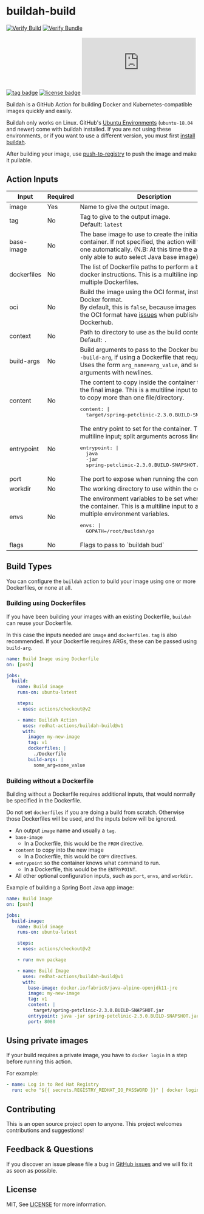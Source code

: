 # buildah-build
[![Verify Build](https://github.com/redhat-actions/buildah-build/workflows/Test%20Build/badge.svg)](https://github.com/redhat-actions/buildah-build/actions?query=workflow%3A%22Test+Build%22)
[![Verify Bundle](https://github.com/redhat-actions/buildah-build/workflows/Verify%20Bundle/badge.svg)](https://github.com/redhat-actions/buildah-build/actions?query=workflow%3A%22Verify+Bundle%22)
<br>
<br>
[![tag badge](https://img.shields.io/github/v/tag/redhat-actions/buildah-build)](https://github.com/redhat-actions/buildah-build/tags)
[![license badge](https://img.shields.io/github/license/redhat-actions/buildah-build)](./LICENSE)
[![size badge](https://img.shields.io/github/size/redhat-actions/buildah-build/dist/index.js)](./dist)

Buildah is a GitHub Action for building Docker and Kubernetes-compatible images quickly and easily.

Buildah only works on Linux. GitHub's [Ubuntu Environments](https://github.com/actions/virtual-environments#available-environments) (`ubuntu-18.04` and newer) come with buildah installed. If you are not using these environments, or if you want to use a different version, you must first [install buildah](https://github.com/containers/buildah/blob/master/install.md).

After building your image, use [push-to-registry](https://github.com/redhat-actions/push-to-registry) to push the image and make it pullable.

## Action Inputs

<table>
  <thead>
    <tr>
      <th>Input</th>
      <th>Required</th>
      <th>Description</th>
    </tr>
  </thead>

  <tr>
    <td>image</td>
    <td>Yes</td>
    <td>Name to give the output image.</td>
  </tr>

  <tr>
    <td>tag</td>
    <td>No</td>
    <td>
      Tag to give to the output image.<br>
      Default: <code>latest</code>
    </td>
  </tr>

  <tr>
    <td>base-image</td>
    <td>No</td>
    <td>The base image to use to create the initial container. If not specified, the action will try to pick one automatically. (N.B: At this time the action is only able to auto select Java base image)</td>
  </tr>

  <tr>
    <td>dockerfiles</td>
    <td>No</td>
    <td>The list of Dockerfile paths to perform a build using docker instructions. This is a multiline input to allow multiple Dockerfiles.
    </td>
  </tr>

  <tr>
    <td>oci</td>
    <td>No</td>
    <td>
      Build the image using the OCI format, instead of the Docker format.<br>
      By default, this is <code>false</code>, because images built using the OCI format have <a href="https://github.com/docker/hub-feedback/issues/1871">issues</a> when published to Dockerhub.
    </td>
  </tr>

  <tr>
    <td>context</td>
    <td>No</td>
    <td>Path to directory to use as the build context.<br>
    Default: <code>.</code></td>
  </tr>

  <tr>
    <td>build-args</td>
    <td>No</td>
    <td>Build arguments to pass to the Docker build using <code>--build-arg</code>, if using a Dockerfile that requires ARGs.<br>
    Uses the form <code>arg_name=arg_value</code>, and separate arguments with newlines.</td>
  </tr>

  <tr>
    <td>content</td>
    <td>No</td>
    <td>The content to copy inside the container to create the final image. This is a multiline input to allow you to copy more than one file/directory.<br>
    <pre>content: |
  target/spring-petclinic-2.3.0.BUILD-SNAPSHOT.jar</pre>
    </td>
  </tr>

  <tr>
    <td>entrypoint</td>
    <td>No</td>
    <td>The entry point to set for the container. This is a multiline input; split arguments across lines.
      <pre>entrypoint: |
  java
  -jar
  spring-petclinic-2.3.0.BUILD-SNAPSHOT.jar</pre>
    </td>
  </tr>

  <tr>
    <td>port</td>
    <td>No</td>
    <td>The port to expose when running the container.</td>
  </tr>

  <tr>
    <td>workdir</td>
    <td>No</td>
    <td>The working directory to use within the container.</td>
  </tr>

  <tr>
    <td>envs</td>
    <td>No</td>
    <td>The environment variables to be set when running the container. This is a multiline input to add multiple environment variables.<br>
      <pre>
envs: |
  GOPATH=/root/buildah/go</pre>
    </td>
  </tr>

  <tr>
    <td>flags</td>
    <td>No</td>
    <td>Flags to pass to `buildah bud`</td>
  </tr>
</table>

## Build Types

You can configure the `buildah` action to build your image using one or more Dockerfiles, or none at all.

### Building using Dockerfiles

If you have been building your images with an existing Dockerfile, `buildah` can reuse your Dockerfile.

In this case the inputs needed are `image` and `dockerfiles`. `tag` is also recommended. If your Dockerfile requires ARGs, these can be passed using `build-arg`.

```yaml
name: Build Image using Dockerfile
on: [push]

jobs:
  build:
    name: Build image
    runs-on: ubuntu-latest

    steps:
    - uses: actions/checkout@v2

    - name: Buildah Action
      uses: redhat-actions/buildah-build@v1
      with:
        image: my-new-image
        tag: v1
        dockerfiles: |
          ./Dockerfile
        build-args: |
          some_arg=some_value
```

### Building without a Dockerfile

Building without a Dockerfile requires additional inputs, that would normally be specified in the Dockerfile.

Do not set `dockerfiles` if you are doing a build from scratch. Otherwise those Dockerfiles will be used, and the inputs below will be ignored.

- An output `image` name and usually a `tag`.
- `base-image`
  - In a Dockerfile, this would be the `FROM` directive.
- `content` to copy into the new image
  - In a Dockerfile, this would be `COPY` directives.
- `entrypoint` so the container knows what command to run.
  - In a Dockerfile, this would be the `ENTRYPOINT`.
- All other optional configuration inputs, such as `port`, `envs`, and `workdir`.

Example of building a Spring Boot Java app image:
```yaml
name: Build Image
on: [push]

jobs:
  build-image:
    name: Build image
    runs-on: ubuntu-latest

    steps:
    - uses: actions/checkout@v2

    - run: mvn package

    - name: Build Image
      uses: redhat-actions/buildah-build@v1
      with:
        base-image: docker.io/fabric8/java-alpine-openjdk11-jre
        image: my-new-image
        tag: v1
        content: |
          target/spring-petclinic-2.3.0.BUILD-SNAPSHOT.jar
        entrypoint: java -jar spring-petclinic-2.3.0.BUILD-SNAPSHOT.jar
        port: 8080
```

## Using private images
If your build requires a private image, you have to `docker login` in a step before running this action.

For example:
```yaml
- name: Log in to Red Hat Registry
  run: echo "${{ secrets.REGISTRY_REDHAT_IO_PASSWORD }}" | docker login registry.redhat.io -u "${{ secrets.REGISTRY_REDHAT_IO_USER }}" --password-stdin
```

## Contributing

This is an open source project open to anyone. This project welcomes contributions and suggestions!

## Feedback & Questions

If you discover an issue please file a bug in [GitHub issues](https://github.com/redhat-actions/buildah/issues) and we will fix it as soon as possible.

## License

MIT, See [LICENSE](https://github.com/redhat-actions/buildah/blob/main/LICENSE.md) for more information.
